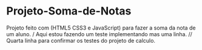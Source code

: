 # Projeto-Soma-de-Notas
Projeto feito com (HTML5 CSS3 e JavaScript) para fazer a soma da nota de um aluno.
/  Aqui estou fazendo um teste implementando mas uma linha. //
Quarta linha para confirmar os testes do projeto de calculo.
